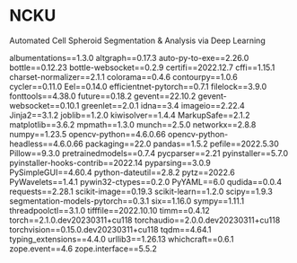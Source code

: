 # NCKU
Automated Cell Spheroid Segmentation &amp; Analysis via Deep Learning

albumentations==1.3.0
altgraph==0.17.3
auto-py-to-exe==2.26.0
bottle==0.12.23
bottle-websocket==0.2.9
certifi==2022.12.7
cffi==1.15.1
charset-normalizer==2.1.1
colorama==0.4.6
contourpy==1.0.6
cycler==0.11.0
Eel==0.14.0
efficientnet-pytorch==0.7.1
filelock==3.9.0
fonttools==4.38.0
future==0.18.2
gevent==22.10.2
gevent-websocket==0.10.1
greenlet==2.0.1
idna==3.4
imageio==2.22.4
Jinja2==3.1.2
joblib==1.2.0
kiwisolver==1.4.4
MarkupSafe==2.1.2
matplotlib==3.6.2
mpmath==1.3.0
munch==2.5.0
networkx==2.8.8
numpy==1.23.5
opencv-python==4.6.0.66
opencv-python-headless==4.6.0.66
packaging==22.0
pandas==1.5.2
pefile==2022.5.30
Pillow==9.3.0
pretrainedmodels==0.7.4
pycparser==2.21
pyinstaller==5.7.0
pyinstaller-hooks-contrib==2022.14
pyparsing==3.0.9
PySimpleGUI==4.60.4
python-dateutil==2.8.2
pytz==2022.6
PyWavelets==1.4.1
pywin32-ctypes==0.2.0
PyYAML==6.0
qudida==0.0.4
requests==2.28.1
scikit-image==0.19.3
scikit-learn==1.2.0
scipy==1.9.3
segmentation-models-pytorch==0.3.1
six==1.16.0
sympy==1.11.1
threadpoolctl==3.1.0
tifffile==2022.10.10
timm==0.4.12
torch==2.1.0.dev20230311+cu118
torchaudio==2.0.0.dev20230311+cu118
torchvision==0.15.0.dev20230311+cu118
tqdm==4.64.1
typing_extensions==4.4.0
urllib3==1.26.13
whichcraft==0.6.1
zope.event==4.6
zope.interface==5.5.2
